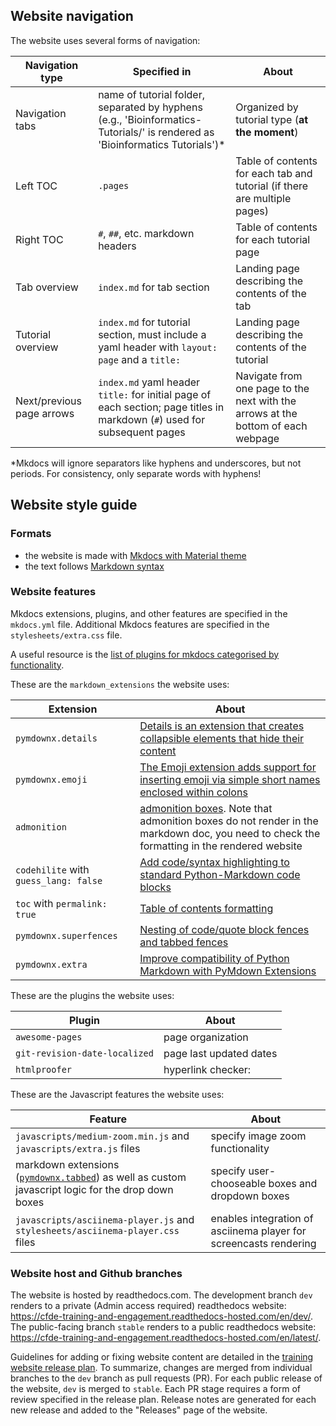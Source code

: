 ## Website navigation

The website uses several forms of navigation:

Navigation type | Specified in | About
--- | --- | ---
Navigation tabs | name of tutorial folder, separated by hyphens (e.g., 'Bioinformatics-Tutorials/' is rendered as 'Bioinformatics Tutorials')* | Organized by tutorial type (**at the moment**)
Left TOC | `.pages` | Table of contents for each tab and tutorial (if there are multiple pages)
Right TOC | `#`, `##`, etc. markdown headers | Table of contents for each tutorial page
Tab overview | `index.md` for tab section | Landing page describing the contents of the tab
Tutorial overview | `index.md` for tutorial section, must include a yaml header with `layout: page` and a `title:` | Landing page describing the contents of the tutorial
Next/previous page arrows | `index.md` yaml header `title:` for initial page of each section; page titles in markdown (`#`) used for subsequent pages | Navigate from one page to the next with the arrows at the bottom of each webpage

*Mkdocs will ignore separators like hyphens and underscores, but not periods. For consistency, only separate words with hyphens!

## Website style guide

### Formats
- the website is made with [Mkdocs with Material theme](https://squidfunk.github.io/mkdocs-material/)
- the text follows [Markdown syntax](https://www.markdownguide.org/basic-syntax/)

### Website features
Mkdocs extensions, plugins, and other features are specified in the `mkdocs.yml` file. Additional Mkdocs features are specified in the `stylesheets/extra.css` file.

A useful resource is the [list of plugins for mkdocs categorised by functionality](https://github.com/mkdocs/mkdocs/wiki/MkDocs-Plugins).

These are the `markdown_extensions` the website uses:

Extension | About
--- | ---
`pymdownx.details` | [Details is an extension that creates collapsible elements that hide their content](https://facelessuser.github.io/pymdown-extensions/extensions/details/)
`pymdownx.emoji` | [The Emoji extension adds support for inserting emoji via simple short names enclosed within colons](https://facelessuser.github.io/pymdown-extensions/extensions/emoji/)
`admonition` | [admonition boxes](https://squidfunk.github.io/mkdocs-material/reference/admonitions/#types). Note that admonition boxes do not render in the markdown doc, you need to check the formatting in the rendered website
`codehilite` with `guess_lang: false` | [Add code/syntax highlighting to standard Python-Markdown code blocks](https://python-markdown.github.io/extensions/code_hilite/)
`toc` with `permalink: true` | [Table of contents formatting](https://www.mkdocs.org/user-guide/configuration/#formatting-options)
`pymdownx.superfences` | [Nesting of code/quote block fences and tabbed fences](https://facelessuser.github.io/pymdown-extensions/extensions/superfences/)
`pymdownx.extra` | [Improve compatibility of Python Markdown with PyMdown Extensions](https://facelessuser.github.io/pymdown-extensions/extensions/extra/)

These are the plugins the website uses:

Plugin | About
--- | ---
`awesome-pages` | page organization 
`git-revision-date-localized` | page last updated dates
`htmlproofer` | hyperlink checker: 

These are the Javascript features the website uses:

Feature | About
--- | ---
`javascripts/medium-zoom.min.js` and `javascripts/extra.js` files | specify image zoom functionality
markdown extensions ([`pymdownx.tabbed`](https://facelessuser.github.io/pymdown-extensions/extensions/tabbed/)) as well as custom javascript logic for the drop down boxes | specify user-chooseable boxes and dropdown boxes 
`javascripts/asciinema-player.js` and `stylesheets/asciinema-player.css` files | enables integration of asciinema player for screencasts rendering

### Website host and Github branches
The website is hosted by readthedocs.com. The development branch `dev` renders to a private (Admin access required) readthedocs website: https://cfde-training-and-engagement.readthedocs-hosted.com/en/dev/. The public-facing branch `stable` renders to a public readthedocs website: https://cfde-training-and-engagement.readthedocs-hosted.com/en/latest/.

Guidelines for adding or fixing website content are detailed in the [training website release plan](../TrainingRepoReleasePlan/TrainingRepo-Release-Plan.md). To summarize, changes are merged from individual branches to the `dev` branch as pull requests (PR). For each public release of the website, `dev` is merged to `stable`. Each PR stage requires a form of review specified in the release plan. Release notes are generated for each new release and added to the "Releases" page of the website.





